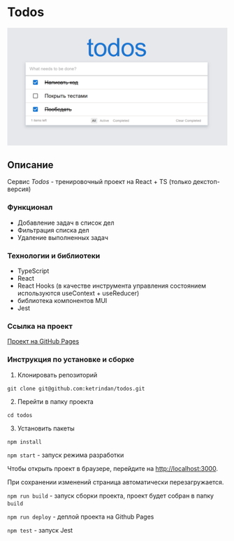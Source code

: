 # Todos

![image](https://raw.githubusercontent.com/ketrindan/todos/main/src/screen.png)

## **Описание**

Сервис _Todos_ - тренировочный проект на React + TS (только декстоп-версия)

### **Функционал**

- Добавление задач в список дел
- Фильтрация списка дел
- Удаление выполненных задач

### **Технологии и библиотеки**

- TypeScript
- React
- React Hooks (в качестве инструмента управления состоянием используются useContext + useReducer)
- библиотека компонентов MUI
- Jest

### **Ссылка на проект**

[Проект на GitHub Pages](https://ketrindan.github.io/todos/)

### **Инструкция по установке и сборке**

1. Клонировать репозиторий

```
git clone git@github.com:ketrindan/todos.git
```

2. Перейти в папку проекта

```
cd todos
```

3. Установить пакеты

```
npm install
```

`npm start` - запуск режима разработки

Чтобы открыть проект в браузере, перейдите на [http://localhost:3000](http://localhost:3000).

При сохранении изменений страница автоматически перезагружается.

`npm run build` - запуск сборки проекта, проект будет собран в папку `build`

`npm run deploy` - деплой проекта на Github Pages

`npm test` - запуск Jest

